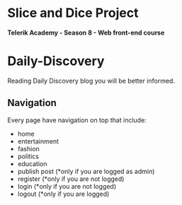 # Slice and Dice Project
**Telerik Academy - Season 8 - Web front-end course**

# Daily-Discovery
Reading Daily Discovery blog you will be better informed.

## Navigation
Every page have navigation on top that include:
  - home
  - entertainment
  - fashion
  - politics
  - education
  - publish post (*only if you are logged as admin)
  - register (*only if you are not logged)
  - login (*only if you are not logged)
  - logout (*only if you are logged)
